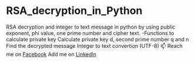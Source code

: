 # RSA_decryption_in_Python
RSA decryption and integer to text message in python by using public exponent, phi value, one prime number and cipher text.
-Functions to calculate private key
Calculate private key d, second prime number q and n
Find the decrypted message
Integer to text convertion (UTF-8)
📫 Reach me on [Facebook](https://www.facebook.com/profile.php?id=100021414514349)
Add me on [LinkedIn](https://www.linkedin.com/in/md-saidul-islam-96909b282/)
